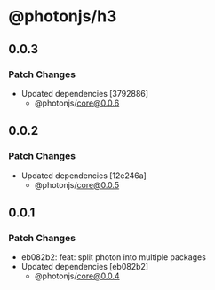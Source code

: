 # @photonjs/h3

## 0.0.3

### Patch Changes

- Updated dependencies [3792886]
  - @photonjs/core@0.0.6

## 0.0.2

### Patch Changes

- Updated dependencies [12e246a]
  - @photonjs/core@0.0.5

## 0.0.1

### Patch Changes

- eb082b2: feat: split photon into multiple packages
- Updated dependencies [eb082b2]
  - @photonjs/core@0.0.4

